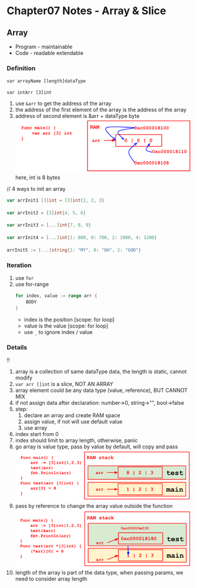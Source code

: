 # Chapter07 Notes - Array & Slice

## Array
- Program - maintainable
- Code - readable extendable

### Definition

```
var arrayName [length]dataType
```

`var intArr [3]int`

1. use `&arr` to get the address of the array
2. the address of the first element of the array is the address of the array
3. address of second element is &arr + dataType byte
![array_in_ram](img/array_in_ram.png)
   here, int is 8 bytes

// 4 ways to init an array
```go
var arrInit1 [3]int = [3]int{1, 2, 3}

var arrInit2 = [3]int{4, 5, 6}

var arrInit3 = [...]int{7, 8, 9}

var arrInit4 = [...]int{1: 800, 0: 700, 2: 1000, 4: 1200}

arrInit5 := [...]string{1: "MY", 0: "OH", 2: "GOD"}
```

### Iteration

1. use `for`
2. use for-range
    ```go
    for index, value := range arr {
        BODY
    }
    ```
    - index is the position [scope: for loop]
    - value is the value [scope: for loop]
    - use `_` to ignore index / value

### Details
!! 

1. array is a collection of same dataType data, the length is static, cannot modify
2. `var arr []int` is a slice, NOT AN ARRAY 
3. array element could be any data type (value, reference), BUT CANNOT MIX
4. if not assign data after declaration: number->0, string->"", bool->false
5. step: 
   1. declare an array and create RAM space
   2. assign value, if not will use default value
   3. use array
6. index start from 0
7. index should limit to array length, otherwise, panic
8. go array is value type, pass by value by default, will copy and pass
   ![array_pass_by_value](img/array_pass_by_value.png)
9. pass by reference to change the array value outside the function
   ![array_pass_by_ref](img/array_pass_by_ref.png)
10. length of the array is part of the data type, when passing params, we need to consider array length